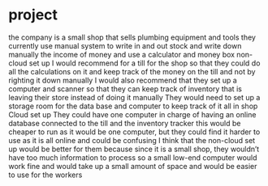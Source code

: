 # project
the company is a small shop that sells plumbing equipment and tools 
they currently use manual system to write in and out stock and write down manually the income of money and use a calculator and money box 
non-cloud set up 
I would recommend for a till for the shop so that they could do all the calculations on it and keep track of the money on the till and not by righting it down manually 
I would also recommend that they set up a computer and scanner so that they can keep track of inventory that is leaving their store instead of doing it manually 
They would need to set up a storage room for the data base and computer to keep track of it all in shop
Cloud set up
They could have one computer in charge of having an online database connected to the till and the inventory tracker this would be cheaper to run as it would be one computer, but they could find it harder to use as it is all online and could be confusing 
I think that the non-cloud set up would be better for them because since it is a small shop, they wouldn’t have too much information to process so a small low-end computer would work fine and would take up a small amount of space and would be easier to use for the workers 

